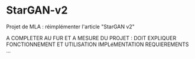 # StarGAN-v2
Projet de MLA : réimplémenter l'article "StarGAN v2"


A COMPLETER AU FUR ET A MESURE DU PROJET :
  DOIT EXPLIQUER FONCTIONNEMENT ET UTILISATION
  IMPLéMENTATION
  REQUIEREMENTS
  ...
